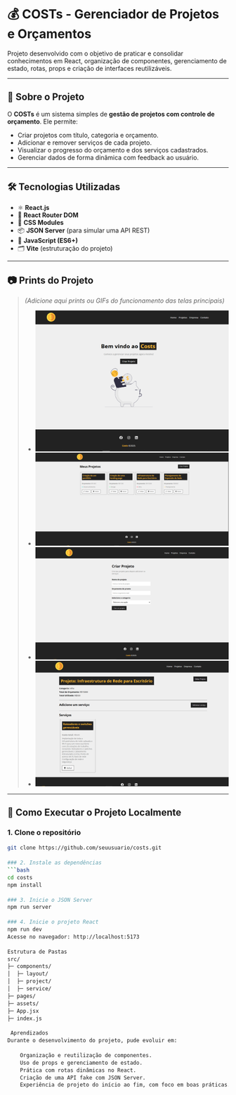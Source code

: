 # 💰 COSTs - Gerenciador de Projetos e Orçamentos

Projeto desenvolvido com o objetivo de praticar e consolidar conhecimentos em React, organização de componentes, gerenciamento de estado, rotas, props e criação de interfaces reutilizáveis.

---

## 📌 Sobre o Projeto

O **COSTs** é um sistema simples de **gestão de projetos com controle de orçamento**. Ele permite:

- Criar projetos com título, categoria e orçamento.
- Adicionar e remover serviços de cada projeto.
- Visualizar o progresso do orçamento e dos serviços cadastrados.
- Gerenciar dados de forma dinâmica com feedback ao usuário.

---

## 🛠 Tecnologias Utilizadas

- ⚛️ **React.js**
- 🧠 **React Router DOM**
- 💅 **CSS Modules**
- 📦 **JSON Server** (para simular uma API REST)
- 📁 **JavaScript (ES6+)**
- 🗂 **Vite** (estruturação do projeto)

---

## 📷 Prints do Projeto

> *(Adicione aqui prints ou GIFs do funcionamento das telas principais)*  
> - ![Tela inicial do projeto](./src/image/Tela_inicial.png)
> - ![Tela do Projeto](./src/image/Tela_projetos.png)
> - ![Cadastro de Projeto](./src/image/Criar_projetos.png)
> - ![Serviços adicionados](./src/image/Servicos_adicionados.png)

---

## 🚀 Como Executar o Projeto Localmente

### 1. Clone o repositório
```bash
git clone https://github.com/seuusuario/costs.git

### 2. Instale as dependências
```bash
cd costs
npm install

### 3. Inicie o JSON Server 
npm run server

### 4. Inicie o projeto React
npm run dev
Acesse no navegador: http://localhost:5173

Estrutura de Pastas
src/
├─ components/
│  ├─ layout/
│  ├─ project/
│  ├─ service/
├─ pages/
├─ assets/
├─ App.jsx
├─ index.js

 Aprendizados
Durante o desenvolvimento do projeto, pude evoluir em:

    Organização e reutilização de componentes.
    Uso de props e gerenciamento de estado.
    Prática com rotas dinâmicas no React.
    Criação de uma API fake com JSON Server.
    Experiência de projeto do início ao fim, com foco em boas práticas.
